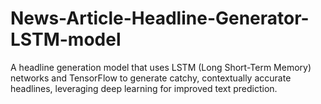 # News-Article-Headline-Generator-LSTM-model
A headline generation model that uses LSTM (Long Short-Term Memory) networks and TensorFlow to generate catchy, contextually accurate headlines, leveraging deep learning for improved text prediction.
